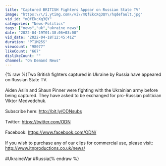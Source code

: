 ```yaml
---
title: "Captured BRITISH Fighters Appear on Russian State TV"
image: "https:\/\/i.ytimg.com\/vi\/mQfEkcXq3QY\/hqdefault.jpg"
vid_id: "mQfEkcXq3QY"
categories: "News-Politics"
tags: ["news","uk","ukraine news"]
date: "2022-04-19T01:38:06+03:00"
vid_date: "2022-04-18T12:45:41Z"
duration: "PT1M25S"
viewcount: "98077"
likeCount: "667"
dislikeCount: ""
channel: "On Demand News"
---
```

{% raw %}Two British fighters captured in Ukraine by Russia have appeared on Russian State TV.<br /><br />Aiden Aslin and Shaun Pinner were fighting with the Ukrainian army before being captured. They have asked to be exchanged for pro-Russian politician Viktor Medvedchuk.<br /><br />Subscribe here: <a rel="nofollow" target="blank" href="http://bit.ly/ODNsubs">http://bit.ly/ODNsubs</a><br /><br />Twitter: <a rel="nofollow" target="blank" href="https://twitter.com/ODN">https://twitter.com/ODN</a><br /><br />Facebook: <a rel="nofollow" target="blank" href="https://www.facebook.com/ODN/">https://www.facebook.com/ODN/</a><br /><br />If you wish to purchase any of our clips for commercial use, please visit: <a rel="nofollow" target="blank" href="http://www.itnproductions.co.uk/news/">http://www.itnproductions.co.uk/news/</a><br /><br />#UkraineWar #Russia{% endraw %}
